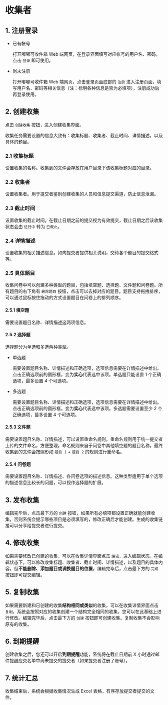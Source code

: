 # 收集者

## 1. 注册登录

- 已有帐号

  打开嘟嘟可收件箱 Web 端网页，在登录界面填写对应帐号的用户名、密码，点击 `登录` 即可使用。

- 尚未注册

  打开嘟嘟可收件箱 Web 端网页，点击登录页面底部的 `注册` 进入注册页面，填写用户名、密码等相关信息（注：标明各种信息是否为必填项），注册成功后再登录使用。

## 2. 创建收集

点击 `创建收集` 按钮，进入创建收集界面。

收集任务需要设置的信息大致有：收集标题、收集者、截止时间、详情描述，以及具体的题目。

### 2.1 收集标题

设置收集的名称。收集到的文件会存放在用户目录下该收集标题对应的目录。

### 2.2 收集者

设置收集者。用于提交者鉴别创建收集的人员和信息提交渠道，防止信息泄漏。

### 2.3 截止时间

设置收集的截止时间。在截止日期之前的提交视为有效提交，截止日期之后该收集状态会由 `进行中` 转为 `已截止`。

### 2.4 详情描述

设置收集的相关描述信息。如向提交者提供相关说明，交待各个题目的提交格式等。

### 2.5 具体题目

收集问卷中可以创建多种类型的题目，包括填空题、选择题、文件题和问卷题。所有题目的右下角有 `删除题目` 按钮，点击可以去掉对应的题目。题目支持拖拽排序，可以通过鼠标按住拖动的方式设置题目在问卷上的排列顺序。

#### 2.5.1 填空题

需要设置题目名称、详情描述这两项信息。

#### 2.5.2 选择题

选择题分为单选和多选两种类型。

- 单选题

  需要设置题目名称、详情描述和正确选项，选项信息需要在详情描述中给出。点击正确选项前的圆形框，变为**实心**代表选中该项。单选题只能设置 1 个正确选项，最多设置 4 个可选项。

- 多选题

  需要设置题目名称、详情描述和正确选项，选项信息需要在详情描述中给出。点击正确选项前的圆形框，变为**实心**代表选中该项。多选题需要设置至少 2 个正确选项，最多设置 4 个可选项。

#### 2.5.3 文件题

需要设置题目名称、详情描述，可以设置重命名规则。重命名规则用于统一提交者上传的文件命名，方便整理。命名规则来自于问卷中其他填空题的题目名称，最终收集到的文件会按照形如 `题目 1` + `题目 2` 的规则进行重命名。

#### 2.5.4 问卷题

需要设置题目名称、详情描述、各问卷选项的描述信息。这种类型适用于单个选项的描述信息比较长的问题，可以视作选择题的扩展。

## 3. 发布收集

编辑完毕后，点击最下方的 `创建` 按钮，如果所有必填项都设置正确就能创建收集，否则系统会提示哪些项目是必须填写的，修改正确后才能创建。生成的收集链接可以分享给提交者进行提交。

## 4. 修改收集

如果需要修改已创建的收集，可以在收集详情界面点击 `编辑`，进入编辑状态。在编辑状态下，可以修改收集标题、收集者、截止时间、详情描述，以及题目的具体内容，但**不能删除、添加题目或调换题目的位置**。编辑完毕后，点击最下方的 `完成` 按钮即可提交编辑。

## 5. 复制收集

如果需要新建和已创建的收集**结构相同或类似**的收集，可以在收集详情界面点击 `复制`，系统会按照对应的收集创建一个结构完全相同的收集，您可以在此基础上进行修改。编辑完毕后，点击最下方的 `创建` 按钮即可创建收集。复制收集不会影响原有的收集。

## 6. 到期提醒

创建收集之后，您还可以开启**到期提醒**功能，系统将在截止日期前 X 小时通过邮件提醒应交名单中尚未提交的提交者（如果提交者注册了账号）。

## 7. 统计汇总

收集结束后，系统会根据收集情况生成 Excel 表格，有序存放提交者提交的文件。
